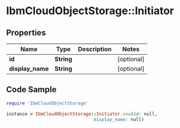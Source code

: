 # IbmCloudObjectStorage::Initiator

## Properties

Name | Type | Description | Notes
------------ | ------------- | ------------- | -------------
**id** | **String** |  | [optional] 
**display_name** | **String** |  | [optional] 

## Code Sample

```ruby
require 'IbmCloudObjectStorage'

instance = IbmCloudObjectStorage::Initiator.new(id: null,
                                 display_name: null)
```



